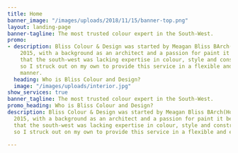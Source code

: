 ```yaml
---
title: Home
banner_image: "/images/uploads/2018/11/15/banner-top.png"
layout: landing-page
banner-tagline: The most trusted colour expert in the South-West.
promo:
- description: Bliss Colour & Design was started by Meagan Bliss BArch(Hons) in Dunsborough
    2015, with a background as an architect and a passion for paint it became obvious
    that the south-west was lacking expertise in colour, style and construction knowledge
    so I struck out on my own to provide this service in a flexible and effective
    manner.
  heading: Who is Bliss Colour and Design?
  image: "/images/uploads/interior.jpg"
show_services: true
banner_tagline: The most trusted colour expert in the South-West.
promo_heading: Who is Bliss Colour and Design?
description: Bliss Colour & Design was started by Meagan Bliss BArch(Hons) in Dunsborough
  2015, with a background as an architect and a passion for paint it became obvious
  that the south-west was lacking expertise in colour, style and construction knowledge
  so I struck out on my own to provide this service in a flexible and effective manner.

---
```

